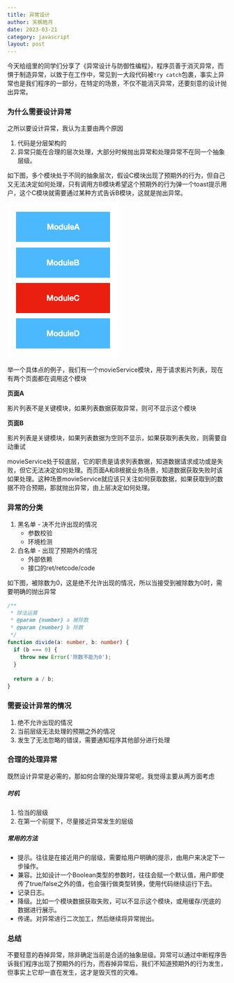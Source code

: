 ```yaml
---
title: 异常设计
author: 天枫皓月
date: 2023-03-21
category: javascript
layout: post
---
```


今天给组里的同学们分享了《异常设计与防御性编程》，程序员善于消灭异常，而惧于制造异常，以致于在工作中，常见到一大段代码被`try catch`包裹，事实上异常也是我们程序的一部分，在特定的场景，不仅不能消灭异常，还要刻意的设计抛出异常。

### 为什么需要设计异常

之所以要设计异常，我认为主要由两个原因
1. 代码是分层架构的
2. 异常只能在合理的层次处理，大部分时候抛出异常和处理异常不在同一个抽象层级。

如下图，多个模块处于不同的抽象层次，假设C模块出现了预期外的行为，但自己又无法决定如何处理，只有调用方B模块希望这个预期外的行为弹一个toast提示用户，这个C模块就需要通过某种方式告诉B模块，这就是抛出异常。

![模块](/assets/imgs/module.png)

举一个具体点的例子，我们有一个movieService模块，用于请求影片列表，现在有两个页面都在调用这个模块

**页面A**

影片列表不是关键模块，如果列表数据获取异常，则可不显示这个模块

**页面B**

影片列表是关键模块，如果列表数据为空则不显示，如果获取列表失败，则需要自动重试

movieService处于较底层，它的职责是请求列表数据，知道数据请求成功或是失败，但它无法决定如何处理。而页面A和B根据业务场景，知道数据获取失败时该如果处理。这种场景movieService就应该只关注如何获取数据，如果获取到的数据不符合预期，那就抛出异常，由上层决定如何处理。

### 异常的分类

1. 黑名单 - 决不允许出现的情况
    - 参数校验
    - 环境检测
2. 白名单 - 出现了预期外的情况
    - 外部依赖
    - 接口的ret/retcode/code

如下图，被除数为0，这是绝不允许出现的情况，所以当接受到被除数为0时，需要明确的抛出异常

```typescript
/**
 * 除法运算
 * @param {number} a 被除数
 * @param {number} b 除数
 */
function divide(a: number, b: number) {
  if (b === 0) {
    throw new Error('除数不能为0');
  }

  return a / b;
}
```

### 需要设计异常的情况

1. 绝不允许出现的情况
2. 当前层级无法处理的预期之外的情况
3. 发生了无法忽略的错误，需要通知程序其他部分进行处理

### 合理的处理异常

既然设计异常是必需的，那如何合理的处理异常呢，我觉得主要从两方面考虑

##### 时机

1. 恰当的层级
2. 在第一个前提下，尽量接近异常发生的层级

##### 常用的方法

- 提示。往往是在接近用户的层级，需要给用户明确的提示，由用户来决定下一步操作。
- 兼容。比如设计一个Boolean类型的参数时，往往会赋一个默认值，用户即使传了true/false之外的值，也会强行做类型转换，使用代码继续运行下去。
- 记录日志。
- 降级。比如一个模块数据获取失败，可以不显示这个模块，或用缓存/兜底的数据进行展示。
- 传递。对异常进行二次加工，然后继续将异常抛出。

### 总结

不要轻意的吞掉异常，除非确定当前是合适的抽象层级。异常可以通过中断程序告诉我们程序出现了预期外的行为，而吞掉异常后，我们不知道预期外的行为发生，但事实上它却一直在发生，这才是毁灭性的灾难。
